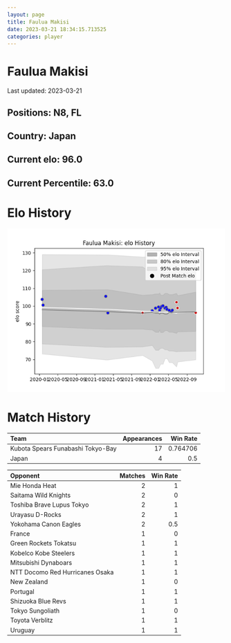```yaml
---  
layout: page  
title: Faulua Makisi  
date: 2023-03-21 18:34:15.713525  
categories: player  
---
```

# Faulua Makisi


Last updated: 2023-03-21
## Positions: N8, FL

## Country: Japan

## Current elo: 96.0

## Current Percentile: 63.0

# Elo History


![elo history](history_FauluaMakisi.png)
# Match History


| Team                              |   Appearances |   Win Rate |
|:----------------------------------|--------------:|-----------:|
| Kubota Spears Funabashi Tokyo-Bay |            17 |   0.764706 |
| Japan                             |             4 |   0.5      |

| Opponent                        |   Matches |   Win Rate |
|:--------------------------------|----------:|-----------:|
| Mie Honda Heat                  |         2 |        1   |
| Saitama Wild Knights            |         2 |        0   |
| Toshiba Brave Lupus Tokyo       |         2 |        1   |
| Urayasu D-Rocks                 |         2 |        1   |
| Yokohama Canon Eagles           |         2 |        0.5 |
| France                          |         1 |        0   |
| Green Rockets Tokatsu           |         1 |        1   |
| Kobelco Kobe Steelers           |         1 |        1   |
| Mitsubishi Dynaboars            |         1 |        1   |
| NTT Docomo Red Hurricanes Osaka |         1 |        1   |
| New Zealand                     |         1 |        0   |
| Portugal                        |         1 |        1   |
| Shizuoka Blue Revs              |         1 |        1   |
| Tokyo Sungoliath                |         1 |        0   |
| Toyota Verblitz                 |         1 |        1   |
| Uruguay                         |         1 |        1   |